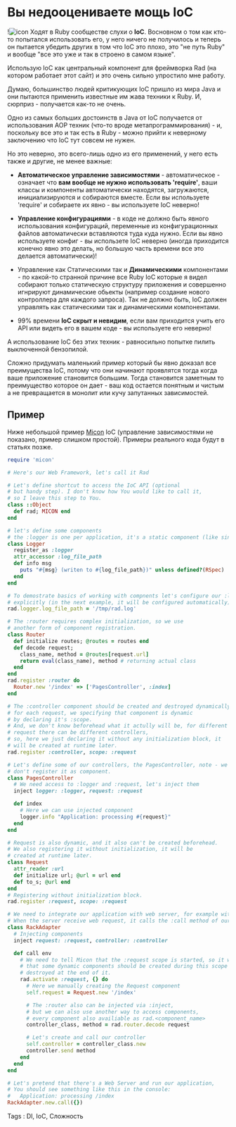 # Вы недооцениваете мощь IoC

!![icon] Ходят в Ruby сообществе слухи о **IoC**. Восновном о том как кто-то попытался использовать его, у него ничего не получилось и теперь он пытается убедить других в том что IoC это плохо, это "не путь Ruby" и вообще "все это уже и так в строено в самом языке".

Использую IoC как центральный компонент для фреймворка Rad (на котором работает этот сайт) и это очень сильно упростило мне работу.

Думаю, большинство людей критикующих IoC пришло из мира Java и они пытаются применить известные им жава техники к Ruby. И, сюрприз - получается как-то не очень.

Одно из самых больших достоинств в Java от IoC получается от использования AOP техник (что-то вроде метапрограммирования) - и, поскольку все это и так есть в Ruby - можно прийти к неверному заключению что IoC тут совсем не нужен.

Но это неверно, это всего-лишь одно из его применений, у него есть также и другие, не менее важные:

- **Автоматическое управление зависимостями** - автоматическое - означает что **вам вообще не нужно использовать 'require'**, ваши классы и компоненты автоматически находятся, загружаются, инициализируются и собираются вместе.
Если вы используете 'require' и собираете их явно - вы используете IoC неверно!

- **Управление конфигурациями** - в коде не должно быть явного использования конфигураций, переменные из конфигурационных файлов автоматически вставляются туда куда нужно.
Если вы явно используете конфиг - вы использете IoC неверно (иногда приходится конечно явно это делать, но большую часть времени все это делается автоматически)!

- Управление как Статическими так и **Динамическими** компонентами - по какой-то странной причине все Ruby IoC которые я видел собирают только статическую структуру приложения и совершенно игнрируют динамические обьекты (например создание нового контроллера для каждого запроса).
Так не должно быть, IoC должен управлять как статическими так и динамическими компонентами.

- 99% времени **IoC скрыт и невидим**, если вам приходится учить его API или видеть его в вашем коде - вы используете его неверно!

А использование IoC без этих техник - равносильно попытке пилить выключенной бензопилой.

Сложно придумать маленький пример который бы явно доказал все преимущества IoC, потому что они начинают проявлятся тогда когда ваше приложение становится большим. Тогда становится заметным то преимущество которое он дает - ваш код остается понятным и чистым а не превращается в монолит или кучу запутанных зависимостей.

## Пример

Ниже небольшой пример [Micon][micon] IoC (управление зависимостями не показано, пример слишком простой). Примеры реального кода будут в статьях позже.

``` ruby
require 'micon'

# Here's our Web Framework, let's call it Rad

# Let's define shortcut to access the IoC API (optional
# but handy step). I don't know how You would like to call it,
# so I leave this step to You.
class ::Object
  def rad; MICON end
end

# let's define some components
# the :logger is one per application, it's a static component (like singleton)
class Logger
  register_as :logger
  attr_accessor :log_file_path
  def info msg
    puts "#{msg} (writen to #{log_file_path})" unless defined?(RSpec)
  end
end

# To demostrate basics of working with compnents let's configure our :logger
# explicitly (in the next example, it will be configured automatically).
rad.logger.log_file_path = '/tmp/rad.log'

# The :router requires complex initialization, so we use
# another form of component registration.
class Router
  def initialize routes; @routes = routes end
  def decode request;
    class_name, method = @routes[request.url]
    return eval(class_name), method # returning actual class
  end
end
rad.register :router do
  Router.new '/index' => ['PagesController', :index]
end

# The :controller component should be created and destroyed dynamically,
# for each request, we specifying that component is dynamic
# by declaring it's :scope.
# And, we don't know beforehead what it actully will be, for different
# request there can be different controllers,
# so, here we just declaring it without any initialization block, it
# will be created at runtime later.
rad.register :controller, scope: :request

# Let's define some of our controllers, the PagesController, note - we
# don't register it as component.
class PagesController
  # We need access to :logger and :request, let's inject them
  inject logger: :logger, request: :request

  def index
    # Here we can use injected component
    logger.info "Application: processing #{request}"
  end
end

# Request is also dynamic, and it also can't be created beforehead.
# We also registering it without initialization, it will be
# created at runtime later.
class Request
  attr_reader :url
  def initialize url; @url = url end
  def to_s; @url end
end
# Registering without initialization block.
rad.register :request, scope: :request

# We need to integrate our application with web server, for example with the Rack.
# When the server receive web request, it calls the :call method of our RackAdapter
class RackAdapter
  # Injecting components
  inject request: :request, controller: :controller

  def call env
    # We need to tell Micon that the :request scope is started, so it will know
    # that some dynamic components should be created during this scope and
    # destroyed at the end of it.
    rad.activate :request, {} do
      # Here we manually creating the Request component
      self.request = Request.new '/index'

      # The :router also can be injected via :inject,
      # but we can also use another way to access components,
      # every component also availiable as rad.<component_name>
      controller_class, method = rad.router.decode request

      # Let's create and call our controller
      self.controller = controller_class.new
      controller.send method
    end
  end
end

# Let's pretend that there's a Web Server and run our application,
# You should see something like this in the console:
#   Application: processing /index
RackAdapter.new.call({})
```

Tags : DI, IoC, Сложность

[micon]: https://github.com/alexeypetrushin/micon
[icon]: https://firenet.s3.amazonaws.com/fs/4da14c38743f0f218d00000f/4da18816743f0f2c31000015/4e096443743f0f489a000038/dark%20side.thumb.jpg